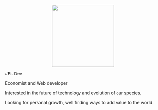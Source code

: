<div id="header" align="center">
  <img src='https://media.giphy.com/media/4KFvuA2LmYYVv46CNN/giphy-downsized-large.gif' width="200"/>
</div>



#Fit Dev

Economist and Web developer

Interested in the future of technology and evolution of our species.

Looking for personal growth, well finding ways to add value to the world.
